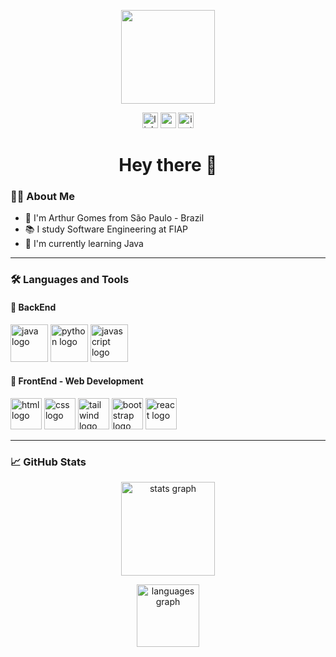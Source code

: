 <p align="center">
  <img height="150" src="https://media.giphy.com/media/M9gbBd9nbDrOTu1Mqx/giphy.gif" />
</p>

<p align="center">
  <img src="https://img.shields.io/static/v1?message=LinkedIn&logo=linkedin&label=&color=0077B5&logoColor=white&labelColor=&style=for-the-badge" height="25" alt="linkedin logo" />
  <img src="https://img.shields.io/static/v1?message=Email&logo=gmail&label=&color=FF0000&logoColor=white&labelColor=&style=for-the-badge" height="25" alt="gmail logo" />
  <img src="https://img.shields.io/static/v1?message=Instragram&logo=instagram&label=&color=1DA1F2&logoColor=white&labelColor=&style=for-the-badge" height="25" alt="instagram logo" />
</p>


<h1 align="center">Hey there 👋</h1>


### 👨‍💻 About Me

- 📍 I'm Arthur Gomes from São Paulo - Brazil  
- 📚 I study Software Engineering at FIAP  
- 🚀 I'm currently learning Java  

---

### 🛠 Languages and Tools

#### 🧠 BackEnd
<p>
  <img src="https://cdn.jsdelivr.net/gh/devicons/devicon/icons/java/java-original-wordmark.svg" height="60" alt="java logo" />
  <img src="https://cdn.jsdelivr.net/gh/devicons/devicon/icons/python/python-original.svg" height="60" alt="python logo" />
  <img src="https://cdn.jsdelivr.net/gh/devicons/devicon/icons/javascript/javascript-original.svg" height="60" alt="javascript logo" />
</p>

#### 🎨 FrontEnd - Web Development
<p>
  <img src="https://cdn.jsdelivr.net/gh/devicons/devicon@latest/icons/html5/html5-original.svg" height="50" alt="html logo" />
  <img src="https://cdn.jsdelivr.net/gh/devicons/devicon@latest/icons/css3/css3-original.svg" height="50" alt="css logo" />
  <img src="https://cdn.jsdelivr.net/gh/devicons/devicon@latest/icons/tailwindcss/tailwindcss-original.svg" height="50" alt="tailwind logo" />
  <img src="https://cdn.jsdelivr.net/gh/devicons/devicon@latest/icons/bootstrap/bootstrap-original.svg" height="50" alt="bootstrap logo" />
  <img src="https://cdn.jsdelivr.net/gh/devicons/devicon@latest/icons/react/react-original.svg" height="50" alt="react logo" />
</p>

---

### 📈 GitHub Stats

<p align="center">
  <img src="https://github-readme-stats.vercel.app/api?username=arthurgomes7&hide_title=false&hide_rank=false&show_icons=true&include_all_commits=true&count_private=true&disable_animations=false&theme=dracula&locale=en&hide_border=false" height="150" alt="stats graph" />
</p>

<p align="center">
  <img src="https://github-readme-stats.vercel.app/api/top-langs?username=arthurgomes7&locale=en&hide_title=false&layout=compact&card_width=320&langs_count=5&theme=dracula&hide_border=false" height="100" alt="languages graph" />
</p>
